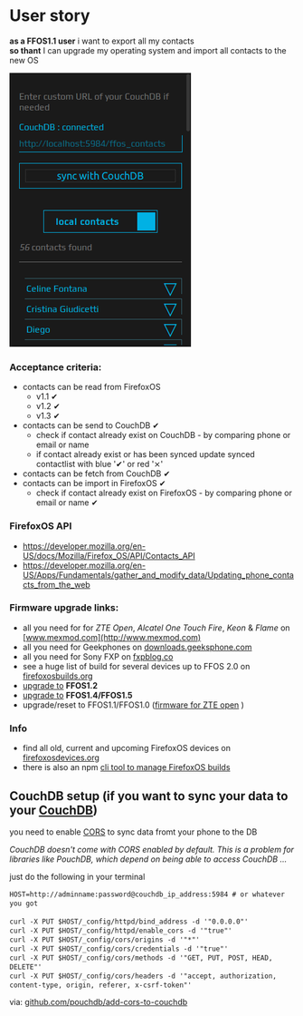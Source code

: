 # User story

**as a  FFOS1.1 user** i want to export all my contacts  
**so thant** I can upgrade my operating system and import all contacts to the new OS

![Screen Shot](screenshot.png)

### Acceptance criteria:

* contacts can be read from FirefoxOS
  * v1.1 ✔
  * v1.2 ✔
  * v1.3 ✔
* contacts can be send to CouchDB ✔
  * check if contact already exist on CouchDB - by comparing phone or email or name
  * if contact already exist or has been synced update synced contactlist with blue '✔' or red '⨯'
* contacts can be fetch from CouchDB ✔
* contacts can be import in FirefoxOS ✔
  * check if contact already exist on FirefoxOS - by comparing phone or email or name ✔

### FirefoxOS API

* https://developer.mozilla.org/en-US/docs/Mozilla/Firefox_OS/API/Contacts_API
* https://developer.mozilla.org/en-US/Apps/Fundamentals/gather_and_modify_data/Updating_phone_contacts_from_the_web
 
### Firmware upgrade links:

* all you need for for *ZTE Open*, *Alcatel One Touch Fire*, *Keon* & *Flame* on [www.mexmod.com](http://www.mexmod.com)
* all you need for Geekphones on [downloads.geeksphone.com](http://downloads.geeksphone.com)
* all you need for Sony FXP on [fxpblog.co](http://fxpblog.co/firefox/nightly)
*  see a huge list of build for several devices up to FFOS 2.0 on [firefoxosbuilds.org](https://firefoxos.mozilla.community/devices) 
* [upgrade to](https://hacks.mozilla.org/2014/01/upgrading-your-zte-open-to-firefox-1-1-or-1-2-fastboot-enabled/) **FFOS1.2**
* [upgrade to](http://opendirective.net/blog/2014/04/success-firefox-os-1-4-built-and-running-on-zte-open/) **FFOS1.4/FFOS1.5**
* upgrade/reset to FFOS1.1/FFOS1.0  ([firmware for ZTE open](http://www.ztedevice.com/support/smart_phone/b5a2981a-1714-4ac7-89e1-630e93e220f8.html) )

### Info

* find all old, current and upcoming FirefoxOS devices on [firefoxosdevices.org](https://firefoxosdevices.org)
* there is also an npm [cli tool to manage FirefoxOS builds](https://www.npmjs.com/package/fxosbuilds)

## CouchDB setup (if you want to sync your data to your [CouchDB](https://couchdb.apache.org))

you need to enable [CORS](https://en.wikipedia.org/wiki/Cross-origin_resource_sharing) to sync data fromt your phone to the DB

*CouchDB doesn't come with CORS enabled by default. This is a problem for libraries like PouchDB, which depend on being able to access CouchDB ...*

just do the following in your terminal

```
HOST=http://adminname:password@couchdb_ip_address:5984 # or whatever you got

curl -X PUT $HOST/_config/httpd/bind_address -d '"0.0.0.0"'
curl -X PUT $HOST/_config/httpd/enable_cors -d '"true"'
curl -X PUT $HOST/_config/cors/origins -d '"*"'
curl -X PUT $HOST/_config/cors/credentials -d '"true"'
curl -X PUT $HOST/_config/cors/methods -d '"GET, PUT, POST, HEAD, DELETE"'
curl -X PUT $HOST/_config/cors/headers -d '"accept, authorization, content-type, origin, referer, x-csrf-token"'
```

via: [github.com/pouchdb/add-cors-to-couchdb](https://github.com/pouchdb/add-cors-to-couchdb#what-it-does)
